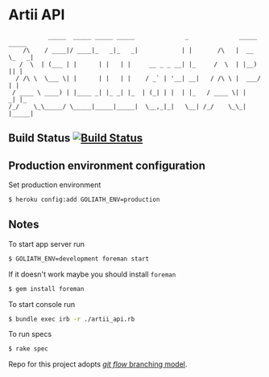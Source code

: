 # Artii API

               _____  _____ _____ _____              _              _____ _____ 
        /\    / ____|/ ____|_   _|_   _|            | |       /\   |  __ \_   _|
       /  \  | (___ | |      | |   | |     __ _ _ __| |_     /  \  | |__) || |  
      / /\ \  \___ \| |      | |   | |    / _` | '__| __|   / /\ \ |  ___/ | |  
     / ____ \ ____) | |____ _| |_ _| |_  | (_| | |  | |_   / ____ \| |    _| |_ 
    /_/    \_\_____/ \_____|_____|_____|  \__,_|_|   \__| /_/    \_\_|   |_____|


## Build Status [![Build Status](https://secure.travis-ci.org/potomak/artii-api.png?branch=master)](http://travis-ci.org/potomak/artii-api)

## Production environment configuration

Set production environment

```bash
$ heroku config:add GOLIATH_ENV=production
```

## Notes

To start app server run

```bash
$ GOLIATH_ENV=development foreman start
```

If it doesn't work maybe you should install `foreman`

```bash
$ gem install foreman
```

To start console run

```bash
$ bundle exec irb -r ./artii_api.rb
```

To run specs

```bash
$ rake spec
```

Repo for this project adopts [*git flow* branching model](http://nvie.com/posts/a-successful-git-branching-model/).